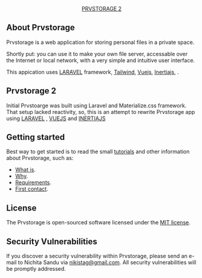 <p align="center"><a href="https://nikistag.com/prvstorage/what-is-prvstorage" target="_blank">PRVSTORAGE 2</a></p>

## About Prvstorage

Prvstorage is a web application for storing personal files in a private space.

Shortly put: you can use it to make your own file server, accessable over the Internet or local network, with a very simple and intuitive user interface. 

This appication uses <a href="https://laravel.com" target="_blank">LARAVEL</a> framework, <a href="https://tailwindcss.com/" target="_blank">Tailwind</a>, <a href="https://vuejs.org/" target="_blank">Vuejs</a>, <a href="https://inertiajs.com/" target="_blank">Inertiajs</a>, .

## Prvstorage 2

Initial Prvstoarge was built using Laravel and Materialize.css framework. That setup lacked reactivity, so, this is an attempt to rewrite Prvstorage app using <a href="https://laravel.com" target="_blank">LARAVEL</a> , <a href="https://vuejs.org" target="_blank">VUEJS</a>  and <a href="https://inertiajs.com" target="_blank">INERTIAJS</a>

## Getting started

Best way to get started is to read the small [tutorials](https://nikistag.com) and other information about Prvstorage, such as:

- [What is](https://nikistag.com/prvstorage/what-is-prvstorage).
- [Why](https://nikistag.com/prvstorage/why-private-network-storage).
- [Requirements](https://nikistag.com/prvstorage/software-and-hardware-requirements-prvstorage-on-ubuntu-web-server).
- [First contact](https://nikistag.com/prvstorage/prvstorage-first-contact).

## License

The Prvstorage is open-sourced software licensed under the [MIT license](https://opensource.org/licenses/MIT).

## Security Vulnerabilities

If you discover a security vulnerability within Prvstorage, please send an e-mail to Nichita Sandu via [nikistag@gmail.com](mailto:nikistag@gmail.com). All security vulnerabilities will be promptly addressed.
